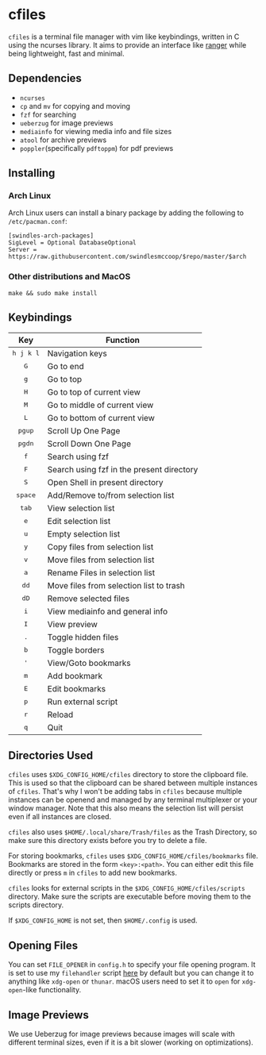 # cfiles
`cfiles` is a terminal file manager with vim like keybindings, written in C using the ncurses
library. It aims to provide an interface like [ranger](https://github.com/ranger/ranger) while being lightweight, fast and minimal.

## Dependencies
- `ncurses`
- `cp` and `mv` for copying and moving
- `fzf` for searching
- `ueberzug` for image previews
- `mediainfo` for viewing media info and file sizes
- `atool` for archive previews
- `poppler`(specifically `pdftoppm`) for pdf previews

## Installing
### Arch Linux
Arch Linux users can install a binary package by adding the following to `/etc/pacman.conf`:
```
[swindles-arch-packages]
SigLevel = Optional DatabaseOptional
Server = https://raw.githubusercontent.com/swindlesmccoop/$repo/master/$arch
```
### Other distributions and MacOS
`make && sudo make install`

## Keybindings
| Key | Function |
|:---:| --- |
| <kbd>h j k l</kbd> | Navigation keys |
| <kbd>G</kbd> | Go to end |
| <kbd>g</kbd> | Go to top |
| <kbd>H</kbd> | Go to top of current view |
| <kbd>M</kbd> | Go to middle of current view |
| <kbd>L</kbd> | Go to bottom of current view |
| <kbd>pgup</kbd> | Scroll Up One Page |
| <kbd>pgdn</kbd> | Scroll Down One Page |
| <kbd>f</kbd> | Search using fzf |
| <kbd>F</kbd> | Search using fzf in the present directory |
| <kbd>S</kbd> | Open Shell in present directory |
| <kbd>space</kbd> | Add/Remove to/from selection list |
| <kbd>tab</kbd> | View selection list |
| <kbd>e</kbd> | Edit selection list |
| <kbd>u</kbd> | Empty selection list |
| <kbd>y</kbd> | Copy files from selection list |
| <kbd>v</kbd> | Move files from selection list |
| <kbd>a</kbd> | Rename Files in selection list |
| <kbd>dd</kbd> | Move files from selection list to trash |
| <kbd>dD</kbd> | Remove selected files |
| <kbd>i</kbd> | View mediainfo and general info |
| <kbd>I</kbd> | View preview |
| <kbd>.</kbd> | Toggle hidden files |
| <kbd>b</kbd> | Toggle borders |
| <kbd>'</kbd> | View/Goto bookmarks |
| <kbd>m</kbd> | Add bookmark |
| <kbd>E</kbd> | Edit bookmarks |
| <kbd>p</kbd> | Run external script |
| <kbd>r</kbd> | Reload |
| <kbd>q</kbd> | Quit |

## Directories Used
`cfiles` uses `$XDG_CONFIG_HOME/cfiles` directory to store the clipboard file. This is used so that the clipboard
can be shared between multiple instances of `cfiles`. That's why I won't be adding tabs in `cfiles` because multiple
instances can be openend and managed by any terminal multiplexer or your window manager.
Note that this also means the selection list will persist even if all instances are closed.

`cfiles` also uses `$HOME/.local/share/Trash/files` as the Trash Directory, so make sure this directory exists before you try to delete a file.

For storing bookmarks, `cfiles` uses `$XDG_CONFIG_HOME/cfiles/bookmarks` file. Bookmarks are stored in the form `<key>:<path>`. You can either edit this file directly
or press `m` in `cfiles` to add new bookmarks.

`cfiles` looks for external scripts in the `$XDG_CONFIG_HOME/cfiles/scripts` directory. Make sure the scripts are executable before moving them to the scripts directory.

If `$XDG_CONFIG_HOME` is not set, then `$HOME/.config` is used.

## Opening Files
You can set `FILE_OPENER` in `config.h` to specify your file opening program. It is set to use my  `filehandler` script [here](https://github.com/swindlesmccoop/not-just-dotfiles/src/branch/master/.local/bin/filehandler) by default but you can change it to anything like `xdg-open` or `thunar`. macOS users need to set it to `open` for `xdg-open`-like functionality.

## Image Previews
We use Ueberzug for image previews because images will scale with different terminal sizes, even if it is a bit slower (working on optimizations).
